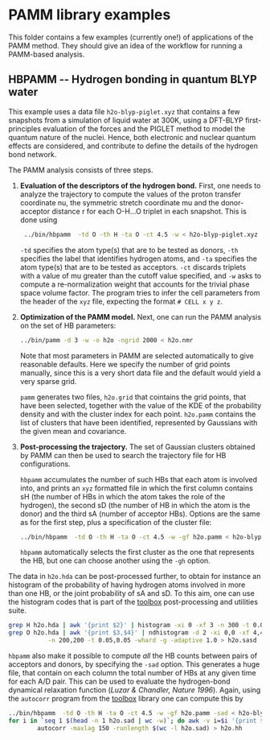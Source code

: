 PAMM library examples
=====================

This folder contains a few examples (currently one!) of applications
of the PAMM method. They should give an idea of the workflow for running
a PAMM-based analysis.

HBPAMM -- Hydrogen bonding in quantum BLYP water
------------------------------------------------

This example uses a data file `h2o-blyp-piglet.xyz` that contains a few
snapshots from a simulation of liquid water at 300K, using a DFT-BLYP
first-principles evaluation of the forces and the PIGLET method to model
the quantum nature of the nuclei.  Hence, both electronic and nuclear
quantum effects are considered, and contribute to define the details
of the hydrogen bond network.

The PAMM analysis consists of three steps.

1. **Evaluation of the descriptors of the hydrogen bond.**
    First, one needs to analyze the trajectory to compute the values of 
    the proton transfer coordinate nu, the symmetric stretch coordinate mu
    and the donor-acceptor distance r for each O-H...O triplet in each
    snapshot. This is done using
 
    ```bash
     ../bin/hbpamm  -td O -th H -ta O -ct 4.5 -w < h2o-blyp-piglet.xyz > h2o.nmr
    ```

    `-td` specifies the atom type(s) that are to be tested as donors, 
    `-th` specifies the label that identifies hydrogen atoms, and `-ta`
    specifies the atom type(s) that are to be tested as acceptors. 
    `-ct` discards triplets with a value of mu greater than the 
    cutoff value specified, and `-w` asks to compute a re-normalization
    weight that accounts for the trivial phase space volume factor.
    The program tries to infer the cell parameters from the header of the
    `xyz` file, expecting the format `# CELL x y z`.

2. **Optimization of the PAMM model.**
    Next, one can run the PAMM analysis on the set of HB parameters:
 
    ```bash
    ../bin/pamm -d 3 -w -o h2o -ngrid 2000 < h2o.nmr
    ```

    Note that most parameters in PAMM are selected automatically to 
    give reasonable defaults. Here we specify the number of grid points
    manually, since this is a very short data file and the default would
    yield a very sparse grid. 

    `pamm` generates two files, `h2o.grid` that cointains the grid points,
    that have been selected, together with the value of the KDE of the 
    probability density and with the cluster index for each point. 
    `h2o.pamm` contains the list of clusters that have been identified,
    represented by Gaussians with the given mean and covariance.

3. **Post-processing the trajectory.**
    The set of Gaussian clusters obtained by PAMM can then be used to 
    search the trajectory file for HB configurations. 

    `hbpamm` accumulates the number of such HBs that each atom is involved into, 
    and prints an `xyz` formatted file in which the first column contains sH 
    (the number of HBs in which the atom takes the role of the hydrogen), the 
    second sD (the number of HB in which the atom is the donor) and the third
    sA (number of acceptor HBs). Options are the same as for the first
    step, plus a specification of the cluster file:

    ```bash
    ../bin/hbpamm  -td O -th H -ta O -ct 4.5 -w -gf h2o.pamm < h2o-blyp-piglet.xyz > h2o.hda
    ```

    `hbpamm` automatically selects the first cluster as the one that 
    represents the HB, but one can choose another using the `-gh` option.
  
 
The data in `h2o.hda` can be post-processed further, to obtain for instance
an histogram of the probability of having hydrogen atoms involved in 
more than one HB, or the joint probability of sA and sD. To this aim,
one can use the histogram codes that is part of the [toolbox](http://github.com/epfl-cosmo/toolbox) 
post-processing and utilities suite. 

```bash
grep H h2o.hda | awk '{print $2}' | histogram -xi 0 -xf 3 -n 300 -t 0.05 -whard > h2o.hb
grep O h2o.hda | awk '{print $3,$4}' | ndhistogram -d 2 -xi 0,0 -xf 4,4 \
           -n 200,200 -t 0.05,0.05 -whard -g -adaptive 1.0 > h2o.sasd
```

`hbpamm` also make it possible to compute *all* the HB counts between pairs of 
acceptors and donors, by specifying the `-sad` option. This generates a huge file,
that contain on each column the total number of HBs at any given time for each
A/D pair. 
This can be used to evaluate the hydrogen-bond dynamical relaxation function
(*Luzar & Chandler, Nature 1996*). Again, using the `autocorr` program from
the [toolbox](http://github.com/epfl-cosmo/toolbox) library one can compute this by

```bash
../bin/hbpamm  -td O -th H -ta O -ct 4.5 -w -gf h2o.pamm -sad < h2o-blyp-piglet.xyz > h2o.sad
for i in `seq 1 $(head -n 1 h2o.sad | wc -w)`; do awk -v i=$i '{print $i}' h2o.sad; done | \
        autocorr -maxlag 150 -runlength $(wc -l h2o.sad) > h2o.hh
```


